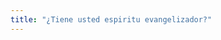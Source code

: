 ```yaml
---
title: "¿Tiene usted espiritu evangelizador?"
---
```


<!--
Es primera vez que tengo que adapatar un discurso de 45 minutos, y encima este
tuvo su ultima actualizacion en el año 1993.

Suelo conformarme con leer todas las referencias, y luego hacer mi bosquejo.

En este caso si me va a hacer falta convertir el bosquejo primero en una
disertacion, usando lenguaje mas actualizado, y luego convertirlo en el
bosquejo del discurso.
-->




<!--
vim: conceallevel=0
-->
